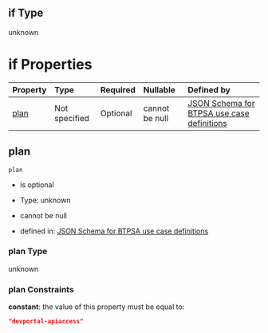 ## if Type

unknown

# if Properties

| Property      | Type          | Required | Nullable       | Defined by                                                                                                                                                                                                                                |
| :------------ | :------------ | :------- | :------------- | :---------------------------------------------------------------------------------------------------------------------------------------------------------------------------------------------------------------------------------------- |
| [plan](#plan) | Not specified | Optional | cannot be null | [JSON Schema for BTPSA use case definitions](btpsa-usecase-properties-services-items-allof-1-then-allof-8-then-allof-0-if-properties-plan.md "undefined#/properties/services/items/allOf/1/then/allOf/8/then/allOf/0/if/properties/plan") |

## plan



`plan`

*   is optional

*   Type: unknown

*   cannot be null

*   defined in: [JSON Schema for BTPSA use case definitions](btpsa-usecase-properties-services-items-allof-1-then-allof-8-then-allof-0-if-properties-plan.md "undefined#/properties/services/items/allOf/1/then/allOf/8/then/allOf/0/if/properties/plan")

### plan Type

unknown

### plan Constraints

**constant**: the value of this property must be equal to:

```json
"devportal-apiaccess"
```
